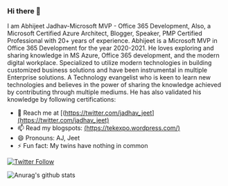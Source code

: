 ### Hi there 👋 
I am Abhijeet Jadhav-Microsoft MVP - Office 365 Development, 
Also, a Microsoft Certified Azure Architect, Blogger, Speaker, PMP Certified Professional with 20+ years of experience. Abhijeet is a Microsoft MVP in Office 365 Development for the year 2020-2021. He loves exploring and sharing knowledge in MS Azure, Office 365 development, and the modern digital workplace. Specialized to utilize modern technologies in building customized business solutions and have been instrumental in multiple Enterprise solutions.
A Technology evangelist who is keen to learn new technologies and believes in the power of sharing the knowledge achieved by contributing through multiple mediums. He has also validated his knowledge by following certifications:

- 💬 Reach me at [(https://twitter.com/jadhav_jeet](https://twitter.com/jadhav_jeet)
- 📫 Read my blogspots: [(https://tekexpo.wordpress.com/)](https://tekexpo.wordpress.com/)
- 😄 Pronouns: AJ, Jeet
- ⚡ Fun fact: My twins have nothing in common

[![Twitter Follow](https://img.shields.io/twitter/follow/jadhav_jeet?color=blue&logo=twitter&style=for-the-badge)](https://twitter.com/intent/follow?screen_name=jadhav_jeet)

![Anurag's github stats](https://github-readme-stats.vercel.app/api?username=TekExpo&show_icons=true&theme=radical)
